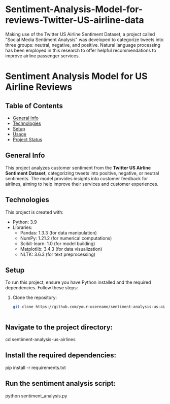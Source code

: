 # Sentiment-Analysis-Model-for-reviews-Twitter-US-airline-data
Making use of the Twitter US Airline Sentiment Dataset, a project called "Social Media Sentiment Analysis" was developed to categorize tweets into three groups: neutral, negative, and positive. Natural language processing has been employed in this research to offer helpful recommendations to improve airline passenger services.


# Sentiment Analysis Model for US Airline Reviews

## Table of Contents
* [General Info](#general-info)
* [Technologies](#technologies)
* [Setup](#setup)
* [Usage](#usage)
* [Project Status](#project-status)

## General Info
This project analyzes customer sentiment from the **Twitter US Airline Sentiment Dataset**, categorizing tweets into positive, negative, or neutral sentiments. The model provides insights into customer feedback for airlines, aiming to help improve their services and customer experiences.

## Technologies
This project is created with:
* Python: 3.9
* Libraries:
  * Pandas: 1.3.3 (for data manipulation)
  * NumPy: 1.21.2 (for numerical computations)
  * Scikit-learn: 1.0 (for model building)
  * Matplotlib: 3.4.3 (for data visualization)
  * NLTK: 3.6.3 (for text preprocessing)



## Setup
To run this project, ensure you have Python installed and the required dependencies. Follow these steps:

1. Clone the repository:
   ```bash
   git clone https://github.com/your-username/sentiment-analysis-us-airlines.git



## Navigate to the project directory:
cd sentiment-analysis-us-airlines

## Install the required dependencies:
pip install -r requirements.txt

## Run the sentiment analysis script:
python sentiment_analysis.py
